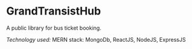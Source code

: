 # GrandTransistHub

A public library for bus ticket booking.

*Technology used:*
MERN stack: MongoDb, ReactJS, NodeJS, ExpressJS
